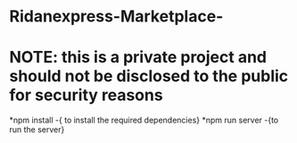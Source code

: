 # Ridanexpress-Marketplace-
# NOTE: this is a private project and should not be disclosed to the public for security reasons

*npm install -{ to install the required dependencies}
*npm run server -{to run the server}
